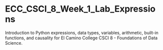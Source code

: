 # ECC_CSCI_8_Week_1_Lab_Expressions
Introduction to Python expressions, data types, variables, arithmetic, built-in functions, and causality for El Camino College CSCI 8 - Foundations of Data Science.
